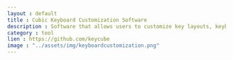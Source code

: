 ```yaml
---
layout : default
title : Cubic Keyboard Customization Software
description : Software that allows users to customize key layouts, keyboard shortcuts, and LED colors to match their preferences.
category : tool
lien : https://github.com/keycube
image : "../assets/img/keyboardcustomization.png"
---
```

